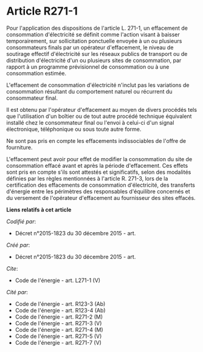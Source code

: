 # Article R271-1

Pour l'application des dispositions de l'article L. 271-1, un effacement de consommation d'électricité se définit comme
l'action visant à baisser temporairement, sur sollicitation ponctuelle envoyée à un ou plusieurs consommateurs finals par un
opérateur d'effacement, le niveau de soutirage effectif d'électricité sur les réseaux publics de transport ou de distribution
d'électricité d'un ou plusieurs sites de consommation, par rapport à un programme prévisionnel de consommation ou à une
consommation estimée. 

L'effacement de consommation d'électricité n'inclut pas les variations de consommation résultant du comportement naturel ou
récurrent du consommateur final. 

Il est obtenu par l'opérateur d'effacement au moyen de divers procédés tels que l'utilisation d'un boîtier ou de tout autre
procédé technique équivalent installé chez le consommateur final ou l'envoi à celui-ci d'un signal électronique, téléphonique
ou sous toute autre forme. 

Ne sont pas pris en compte les effacements indissociables de l'offre de fourniture. 

L'effacement peut avoir pour effet de modifier la consommation du site de consommation effacé avant et après la période
d'effacement. Ces effets sont pris en compte s'ils sont attestés et significatifs, selon des modalités définies par les
règles mentionnées à l'article R. 271-3, lors de la certification des effacements de consommation d'électricité, des
transferts d'énergie entre les périmètres des responsables d'équilibre concernés et du versement de l'opérateur d'effacement
au fournisseur des sites effacés.

**Liens relatifs à cet article**

_Codifié par_:

  - Décret n°2015-1823 du 30 décembre 2015 - art.

_Créé par_:

  - Décret n°2015-1823 du 30 décembre 2015 - art.

_Cite_:

  - Code de l'énergie - art. L271-1 (V)

_Cité par_:

  - Code de l'énergie - art. R123-3 (Ab)
  - Code de l'énergie - art. R123-4 (Ab)
  - Code de l'énergie - art. R271-2 (M)
  - Code de l'énergie - art. R271-3 (V)
  - Code de l'énergie - art. R271-4 (M)
  - Code de l'énergie - art. R271-5 (V)
  - Code de l'énergie - art. R271-7 (V)
